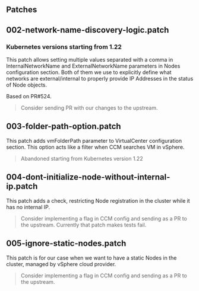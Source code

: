 ## Patches

## 002-network-name-discovery-logic.patch

### Kubernetes versions starting from 1.22
This patch allows setting multiple values separated with a comma in InternalNetworkName and ExternalNetworkName parameters in Nodes configuration section.
Both of them we use to explicitly define what networks are external/internal to properly provide IP Addresses in the status of Node objects.

Based on PR#524.

> Consider sending PR with our changes to the upstream.

## 003-folder-path-option.patch

This patch adds vmFolderPath parameter to VirtualCenter configuration section.
This option acts like a filter when CCM searches VM in vSphere.

> Abandoned starting from Kubernetes version 1.22

## 004-dont-initialize-node-without-internal-ip.patch

This patch adds a check, restricting Node registration in the cluster while it has no internal IP.

> Consider implementing a flag in CCM config and sending as a PR to the upstream.
> Currently that patch makes tests fail.

## 005-ignore-static-nodes.patch

This patch is for our case when we want to have a static Nodes in the cluster, managed by vSphere cloud provider.

> Consider implementing a flag in CCM config and sending as a PR to the upstream.
